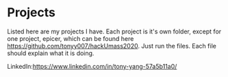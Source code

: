 # Projects
Listed here are my projects I have. Each project is it's own folder, except for one project, epicer, which can be found here https://github.com/tonyy007/hackUmass2020. Just run the files. Each file should explain what it is doing.

LinkedIn:https://www.linkedin.com/in/tony-yang-57a5b11a0/
